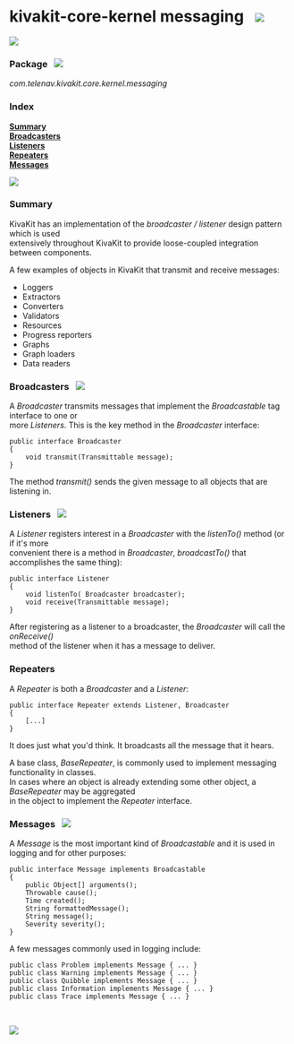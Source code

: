 # kivakit-core-kernel messaging &nbsp; ![](https://telenav.github.io/telenav-assets/images/icons/envelope-40.png)

![](https://telenav.github.io/telenav-assets/images/separators/horizontal-line.png)

### Package &nbsp; ![](https://telenav.github.io/telenav-assets/images/icons/box-24.png)

*com.telenav.kivakit.core.kernel.messaging*

### Index

[**Summary**](#summary)  
[**Broadcasters**](#broadcasters)  
[**Listeners**](#listeners)  
[**Repeaters**](#repeaters)  
[**Messages**](#messages)

![](https://telenav.github.io/telenav-assets/images/separators/horizontal-line.png)

### Summary <a name="summary"></a>

KivaKit has an implementation of the *broadcaster / listener* design pattern which is used  
extensively throughout KivaKit to provide loose-coupled integration between components.

A few examples of objects in KivaKit that transmit and receive messages:

* Loggers
* Extractors
* Converters
* Validators
* Resources
* Progress reporters
* Graphs
* Graph loaders
* Data readers

### Broadcasters <a name="broadcasters"></a> &nbsp; ![](https://telenav.github.io/telenav-assets/images/icons/sonar-32.png)

A _Broadcaster_ transmits messages that implement the _Broadcastable_ tag interface to one or  
more _Listeners_. This is the key method in the _Broadcaster_ interface:

    public interface Broadcaster
    { 
        void transmit(Transmittable message); 
    }

The method _transmit()_ sends the given message to all objects that are listening in.

### Listeners <a name="listeners"></a> &nbsp; ![](https://telenav.github.io/telenav-assets/images/icons/ear-32.png)

A _Listener_ registers interest in a _Broadcaster_ with the _listenTo()_ method (or if it's more  
convenient there is a method in _Broadcaster_, _broadcastTo()_ that accomplishes the same thing):

    public interface Listener
    {     
        void listenTo( Broadcaster broadcaster);
        void receive(Transmittable message); 
    }

After registering as a listener to a broadcaster, the _Broadcaster_ will call the _onReceive()_  
method of the listener when it has a message to deliver.

### Repeaters <a name="repeaters"></a>

A _Repeater_ is both a _Broadcaster_ and a _Listener_:

    public interface Repeater extends Listener, Broadcaster
    { 
        [...]
    }

It does just what you'd think. It broadcasts all the message that it hears.

A base class, _BaseRepeater_, is commonly used to implement messaging functionality in classes.  
In cases where an object is already extending some other object, a _BaseRepeater_ may be aggregated  
in the object to implement the _Repeater_ interface.

### Messages <a name="messages"></a> &nbsp; ![](https://telenav.github.io/telenav-assets/images/icons/envelope-32.png)

A _Message_ is the most important kind of _Broadcastable_ and it is used in logging and for other purposes:

    public interface Message implements Broadcastable 
    { 
        public Object[] arguments(); 
        Throwable cause(); 
        Time created();  
        String formattedMessage(); 
        String message(); 
        Severity severity(); 
    }

A few messages commonly used in logging include:

    public class Problem implements Message { ... }
    public class Warning implements Message { ... } 
    public class Quibble implements Message { ... } 
    public class Information implements Message { ... } 
    public class Trace implements Message { ... }

<br/>

![](https://telenav.github.io/telenav-assets/images/separators/horizontal-line.png)
